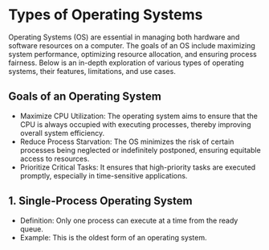 # Types of Operating Systems

Operating Systems (OS) are essential in managing both hardware and software resources on a computer. The goals of an OS include maximizing system performance, optimizing resource allocation, and ensuring process fairness. Below is an in-depth exploration of various types of operating systems, their features, limitations, and use cases.

## Goals of an Operating System

- Maximize CPU Utilization: The operating system aims to ensure that the CPU is always occupied with executing processes, thereby improving overall system efficiency.
- Reduce Process Starvation: The OS minimizes the risk of certain processes being neglected or indefinitely postponed, ensuring equitable access to resources.
- Prioritize Critical Tasks: It ensures that high-priority tasks are executed promptly, especially in time-sensitive applications.

 ## 1. Single-Process Operating System
- Definition: Only one process can execute at a time from the ready queue.
- Example: This is the oldest form of an operating system.
